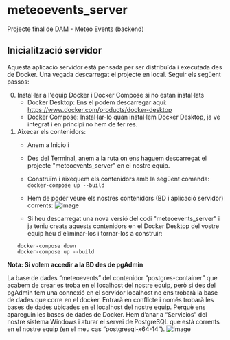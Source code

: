 # meteoevents_server
Projecte final de DAM - Meteo Events (backend)

## Inicialització servidor
Aquesta aplicació servidor està pensada per ser distribuïda i executada des de Docker.
Una vegada descarregat el projecte en local. Seguir els següent passos:

0. Instal·lar a l'equip Docker i Docker Compose si no estan instal·lats
   - Docker Desktop: Ens el podem descarregar aquí: https://www.docker.com/products/docker-desktop
   - Docker Compose: Instal·lar-lo quan instal·lem Docker Desktop, ja ve integrat i en principi no hem de fer res.
1. Aixecar els contenidors:
   - Anem a Inicio i 
   - Des del Terminal, anem a la ruta on ens haguem descarregat el projecte "meteoevents_server" en el nostre equip.
   - Construïm i aixequem els contenidors amb la següent comanda:
   `docker-compose up --build`

   - Hem de poder veure els nostres contenidors (BD i aplicació servidor) corrents:
![image](https://github.com/user-attachments/assets/e2384e3f-2682-4dd6-ac4b-4088cb70bca1)

   - Si heu descarregat una nova versió del codi "meteoevents_server" i ja teniu creats aquests contenidors en el Docker Desktop del vostre equip heu d'eliminar-los i tornar-los a construir:
   ```
   docker-compose down
   docker-compose up --build

**Nota: Si volem accedir a la BD des de pgAdmin**

La base de dades “meteoevents” del contenidor “postgres-container” que acabem de crear es troba en el localhost del nostre equip, però si des del pgAdmin fem una connexió en el servidor localhost no ens trobarà la base de dades que corre en el docker. Entrarà en conflicte i només trobarà les bases de dades ubicades en el localhost del nostre equip. Perquè ens apareguin les bases de dades de Docker. Hem d’anar a “Servicios” del nostre sistema Windows i aturar el servei de PostgreSQL que està corrents en el nostre equip (en el meu cas “postgresql-x64-14”).
![image](https://github.com/user-attachments/assets/4d5766f5-7d60-4175-bee8-bf472c444af7)
